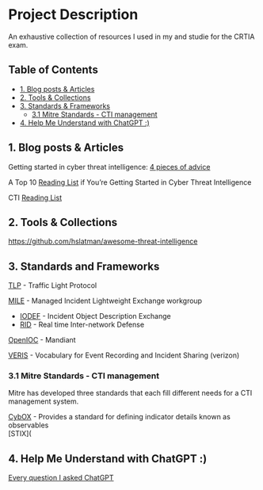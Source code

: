 # Project Description
An exhaustive collection of resources I used in my and studie for the CRTIA exam.

## Table of Contents 
- [1. Blog posts & Articles](#1-blog-posts--articles)
- [2. Tools & Collections](#2-tools--collections)
- [3. Standards & Frameworks](#3-standards-and-frameworks)
  -   [3.1 Mitre Standards - CTI management](#31-mitre-standards---cti-management)
- [4. Help Me Understand with ChatGPT :)](https://github.com/slashparity/CTI-Resources/tree/main/Help%20me%20understand%20with%20ChatGPT#description)


  
## 1. Blog posts & Articles 
Getting started in cyber threat intelligence: [4 pieces of advice](https://redcanary.com/blog/getting-started-in-cyber-threat-intelligence/)  

A Top 10 [Reading List](https://medium.com/katies-five-cents/a-top-10-reading-list-if-youre-getting-started-in-cyber-threat-intelligence-c11a18fc9798) if You’re Getting Started in Cyber Threat Intelligence 

CTI [Reading List](https://sroberts.medium.com/cti-reading-list-a93ccdd7469c)  

## 2. Tools & Collections
https://github.com/hslatman/awesome-threat-intelligence  

## 3. Standards and Frameworks
[TLP](https://www.cisa.gov/news-events/news/traffic-light-protocol-tlp-definitions-and-usage)  - Traffic Light Protocol 

[MILE](https://datatracker.ietf.org/wg/mile/about/) - Managed Incident Lightweight Exchange workgroup
  - [IODEF](https://datatracker.ietf.org/doc/rfc8274/) - Incident Object Description Exchange
  - [RID](https://datatracker.ietf.org/doc/rfc6545/) - Real time Inter-network Defense

[OpenIOC](https://www.mandiant.com/resources/blog/openioc-basics) - Mandiant  

[VERIS](https://github.com/vz-risk/veris)   - Vocabulary for Event Recording and Incident Sharing (verizon)

### 3.1 Mitre Standards - CTI management  
Mitre has developed three standards that each fill different needs for a CTI
management system.  


[CybOX](https://cybox.mitre.org/about/) - Provides a standard for defining indicator details known as observables  
[STIX](

## 4. Help Me Understand with ChatGPT :)
[Every question I asked ChatGPT](https://github.com/slashparity/CTI-Resources/tree/main/Help%20me%20understand%20with%20ChatGPT#description) 



